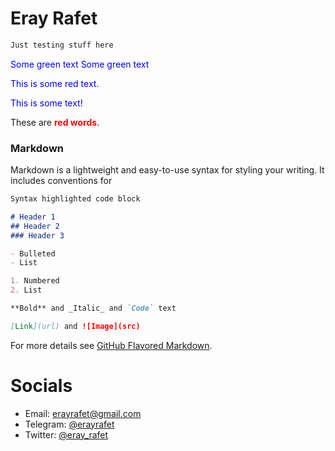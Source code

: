 # Eray Rafet

```diff
Just testing stuff here
```
<font color="blue"> Some green text </font>
<span style="color: blue"> Some green text </span>
<p style='color:blue'>This is some red text.</p>

<font color="blue">This is some text!</font>

These are <b style='color:red'>red words</b>.

### Markdown

Markdown is a lightweight and easy-to-use syntax for styling your writing. It includes conventions for

```markdown
Syntax highlighted code block

# Header 1
## Header 2
### Header 3

- Bulleted
- List

1. Numbered
2. List

**Bold** and _Italic_ and `Code` text

[Link](url) and ![Image](src)
```

For more details see [GitHub Flavored Markdown](https://guides.github.com/features/mastering-markdown/).


# Socials
* Email: [erayrafet@gmail.com](erayrafet@gmail.com)
* Telegram: [@erayrafet](https://t.me/erayrafet)
* Twitter: [@eray_rafet](https://twitter.com/eray_rafet)
